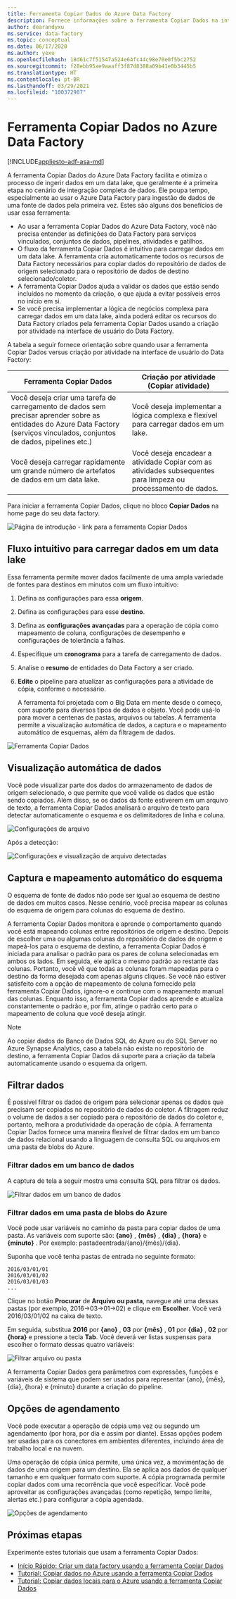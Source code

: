 ```yaml
---
title: Ferramenta Copiar Dados do Azure Data Factory
description: Fornece informações sobre a ferramenta Copiar Dados na interface de usuário do Azure Data Factory
author: dearandyxu
ms.service: data-factory
ms.topic: conceptual
ms.date: 06/17/2020
ms.author: yexu
ms.openlocfilehash: 18d61c7f51547a524e64fc44c98e70e0f5bc2752
ms.sourcegitcommit: f28ebb95ae9aaaff3f87d8388a09b41e0b3445b5
ms.translationtype: HT
ms.contentlocale: pt-BR
ms.lasthandoff: 03/29/2021
ms.locfileid: "100372987"
---
```

# <a name="copy-data-tool-in-azure-data-factory"></a>Ferramenta Copiar Dados no Azure Data Factory
[!INCLUDE[appliesto-adf-asa-md](includes/appliesto-adf-asa-md.md)]

A ferramenta Copiar Dados do Azure Data Factory facilita e otimiza o processo de ingerir dados em um data lake, que geralmente é a primeira etapa no cenário de integração completa de dados.  Ele poupa tempo, especialmente ao usar o Azure Data Factory para ingestão de dados de uma fonte de dados pela primeira vez. Estes são alguns dos benefícios de usar essa ferramenta:

- Ao usar a ferramenta Copiar Dados do Azure Data Factory, você não precisa entender as definições do Data Factory para serviços vinculados, conjuntos de dados, pipelines, atividades e gatilhos. 
- O fluxo da ferramenta Copiar Dados é intuitivo para carregar dados em um data lake. A ferramenta cria automaticamente todos os recursos de Data Factory necessários para copiar dados do repositório de dados de origem selecionado para o repositório de dados de destino selecionado/coletor. 
- A ferramenta Copiar Dados ajuda a validar os dados que estão sendo incluídos no momento da criação, o que ajuda a evitar possíveis erros no início em si.
- Se você precisa implementar a lógica de negócios complexa para carregar dados em um data lake, ainda poderá editar os recursos do Data Factory criados pela ferramenta Copiar Dados usando a criação por atividade na interface de usuário do Data Factory. 

A tabela a seguir fornece orientação sobre quando usar a ferramenta Copiar Dados versus criação por atividade na interface de usuário do Data Factory: 

| Ferramenta Copiar Dados | Criação por atividade (Copiar atividade) |
| -------------- | -------------------------------------- |
| Você deseja criar uma tarefa de carregamento de dados sem precisar aprender sobre as entidades do Azure Data Factory (serviços vinculados, conjuntos de dados, pipelines etc.) | Você deseja implementar a lógica complexa e flexível para carregar dados em um lake. |
| Você deseja carregar rapidamente um grande número de artefatos de dados em um data lake. | Você deseja encadear a atividade Copiar com as atividades subsequentes para limpeza ou processamento de dados. |

Para iniciar a ferramenta Copiar Dados, clique no bloco **Copiar Dados** na home page do seu data factory.

![Página de introdução - link para a ferramenta Copiar Dados](./media/doc-common-process/get-started-page.png)


## <a name="intuitive-flow-for-loading-data-into-a-data-lake"></a>Fluxo intuitivo para carregar dados em um data lake
Essa ferramenta permite mover dados facilmente de uma ampla variedade de fontes para destinos em minutos com um fluxo intuitivo:  

1. Defina as configurações para essa **origem**.
2. Defina as configurações para esse **destino**. 
3. Defina as **configurações avançadas** para a operação de cópia como mapeamento de coluna, configurações de desempenho e configurações de tolerância a falhas. 
4. Especifique um **cronograma** para a tarefa de carregamento de dados. 
5. Analise o **resumo** de entidades do Data Factory a ser criado. 
6. **Edite** o pipeline para atualizar as configurações para a atividade de cópia, conforme o necessário. 

   A ferramenta foi projetada com o Big Data em mente desde o começo, com suporte para diversos tipos de dados e objeto. Você pode usá-lo para mover a centenas de pastas, arquivos ou tabelas. A ferramenta permite a visualização automática de dados, a captura e o mapeamento automático de esquemas, além da filtragem de dados.

![Ferramenta Copiar Dados](./media/copy-data-tool/copy-data-tool.png)

## <a name="automatic-data-preview"></a>Visualização automática de dados
Você pode visualizar parte dos dados do armazenamento de dados de origem selecionado, o que permite que você valide os dados que estão sendo copiados. Além disso, se os dados da fonte estiverem em um arquivo de texto, a ferramenta Copiar Dados analisará o arquivo de texto para detectar automaticamente o esquema e os delimitadores de linha e coluna.

![Configurações de arquivo](./media/copy-data-tool/file-format-settings.png)

Após a detecção:

![Configurações e visualização de arquivo detectadas](./media/copy-data-tool/after-detection.png)

## <a name="schema-capture-and-automatic-mapping"></a>Captura e mapeamento automático do esquema
O esquema de fonte de dados não pode ser igual ao esquema de destino de dados em muitos casos. Nesse cenário, você precisa mapear as colunas do esquema de origem para colunas do esquema de destino.

A ferramenta Copiar Dados monitora e aprende o comportamento quando você está mapeando colunas entre repositórios de origem e destino. Depois de escolher uma ou algumas colunas do repositório de dados de origem e mapeá-los para o esquema de destino, a ferramenta Copiar Dados é iniciada para analisar o padrão para os pares de coluna selecionadas em ambos os lados. Em seguida, ele aplica o mesmo padrão ao restante das colunas. Portanto, você vê que todas as colunas foram mapeadas para o destino da forma desejada com apenas alguns cliques.  Se você não estiver satisfeito com a opção de mapeamento de coluna fornecido pela ferramenta Copiar Dados, ignore-o e continue com o mapeamento manual das colunas. Enquanto isso, a ferramenta Copiar dados aprende e atualiza constantemente o padrão e, por fim, atinge o padrão certo para o mapeamento de coluna que você deseja atingir. 

> [!NOTE]
> Ao copiar dados do Banco de Dados SQL do Azure ou do SQL Server no Azure Synapse Analytics, caso a tabela não exista no repositório de destino, a ferramenta Copiar Dados dá suporte para a criação da tabela automaticamente usando o esquema da origem. 

## <a name="filter-data"></a>Filtrar dados
É possível filtrar os dados de origem para selecionar apenas os dados que precisam ser copiados no repositório de dados do coletor. A filtragem reduz o volume de dados a ser copiado para o repositório de dados do coletor e, portanto, melhora a produtividade da operação de cópia. A ferramenta Copiar Dados fornece uma maneira flexível de filtrar dados em um banco de dados relacional usando a linguagem de consulta SQL ou arquivos em uma pasta de blobs do Azure. 

### <a name="filter-data-in-a-database"></a>Filtrar dados em um banco de dados
A captura de tela a seguir mostra uma consulta SQL para filtrar os dados.

![Filtrar dados em um banco de dados](./media/copy-data-tool/filter-data-in-database.png)

### <a name="filter-data-in-an-azure-blob-folder"></a>Filtrar dados em uma pasta de blobs do Azure
Você pode usar variáveis no caminho da pasta para copiar dados de uma pasta. As variáveis com suporte são: **{ano}** , **{mês}** , **{dia}** , **{hora}** e **{minuto}** . Por exemplo: pastadeentrada/{ano}/{mês}/{dia}. 

Suponha que você tenha pastas de entrada no seguinte formato: 

```
2016/03/01/01
2016/03/01/02
2016/03/01/03
...
```

Clique no botão **Procurar** de **Arquivo ou pasta**, navegue até uma dessas pastas (por exemplo, 2016->03->01->02) e clique em **Escolher**. Você verá 2016/03/01/02 na caixa de texto. 

Em seguida, substitua **2016** por **{ano}** , **03** por **{mês}** , **01** por **{dia}** , **02** por **{hora}** e pressione a tecla **Tab**. Você deverá ver listas suspensas para escolher o formato dessas quatro variáveis:

![Filtrar arquivo ou pasta](./media/copy-data-tool/filter-file-or-folder.png)

A ferramenta Copiar Dados gera parâmetros com expressões, funções e variáveis de sistema que podem ser usados para representar {ano}, {mês}, {dia}, {hora} e {minuto} durante a criação do pipeline.

## <a name="scheduling-options"></a>Opções de agendamento
Você pode executar a operação de cópia uma vez ou segundo um agendamento (por hora, por dia e assim por diante). Essas opções podem ser usadas para os conectores em ambientes diferentes, incluindo área de trabalho local e na nuvem. 

Uma operação de cópia única permite, uma única vez, a movimentação de dados de uma origem para um destino. Ela se aplica aos dados de qualquer tamanho e em qualquer formato com suporte. A cópia programada permite copiar dados com uma recorrência que você especificar. Você pode aproveitar as configurações avançadas (como repetição, tempo limite, alertas etc.) para configurar a cópia agendada.

![Opções de agendamento](./media/copy-data-tool/scheduling-options.png)


## <a name="next-steps"></a>Próximas etapas
Experimente estes tutoriais que usam a ferramenta Copiar Dados:

- [Início Rápido: Criar um data factory usando a ferramenta Copiar Dados](quickstart-create-data-factory-copy-data-tool.md)
- [Tutorial: Copiar dados no Azure usando a ferramenta Copiar Dados](tutorial-copy-data-tool.md) 
- [Tutorial: Copiar dados locais para o Azure usando a ferramenta Copiar Dados](tutorial-hybrid-copy-data-tool.md)

